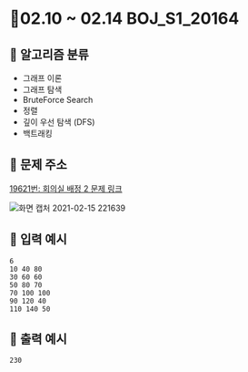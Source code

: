 # 👑02.10 ~ 02.14 BOJ_S1_20164

## 📜 알고리즘 분류

- 그래프 이론
- 그래프 탐색
- BruteForce Search
- 정렬
- 깊이 우선 탐색 (DFS)
- 백트래킹

## 📝 문제 주소
[19621번: 회의실 배정 2 문제 링크](https://www.acmicpc.net/problem/19621)

![화면 캡처 2021-02-15 221639](https://user-images.githubusercontent.com/48318620/107951430-ac0d3600-6fdb-11eb-9b57-460556e34017.png)

## 💬 입력 예시

```
6
10 40 80
30 60 60
50 80 70
70 100 100
90 120 40
110 140 50
```

## 💬 출력 예시

```
230
```